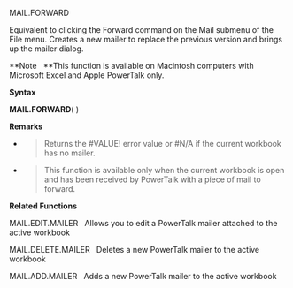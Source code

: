 MAIL.FORWARD

Equivalent to clicking the Forward command on the Mail submenu of the
File menu. Creates a new mailer to replace the previous version and
brings up the mailer dialog.

**Note   **This function is available on Macintosh computers with
Microsoft Excel and Apple PowerTalk only.

**Syntax**

**MAIL.FORWARD**( )

**Remarks**

  - > Returns the \#VALUE\! error value or \#N/A if the current workbook
    > has no mailer.

  - > This function is available only when the current workbook is open
    > and has been received by PowerTalk with a piece of mail to
    > forward.

**Related Functions**

MAIL.EDIT.MAILER   Allows you to edit a PowerTalk mailer attached to the
active workbook

MAIL.DELETE.MAILER   Deletes a new PowerTalk mailer to the active
workbook

MAIL.ADD.MAILER   Adds a new PowerTalk mailer to the active workbook


